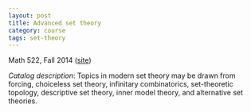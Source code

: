 ```yaml
---
layout: post
title: Advanced set theory
category: course
tags: set-theory
---
```


Math 522, Fall 2014 ([site](http://scoskey.org/m522))<!--more-->

*Catalog description*: Topics in modern set theory may be drawn from forcing, choiceless set theory, infinitary combinatorics, set-theoretic topology, descriptive set theory, inner model theory, and alternative set theories.
